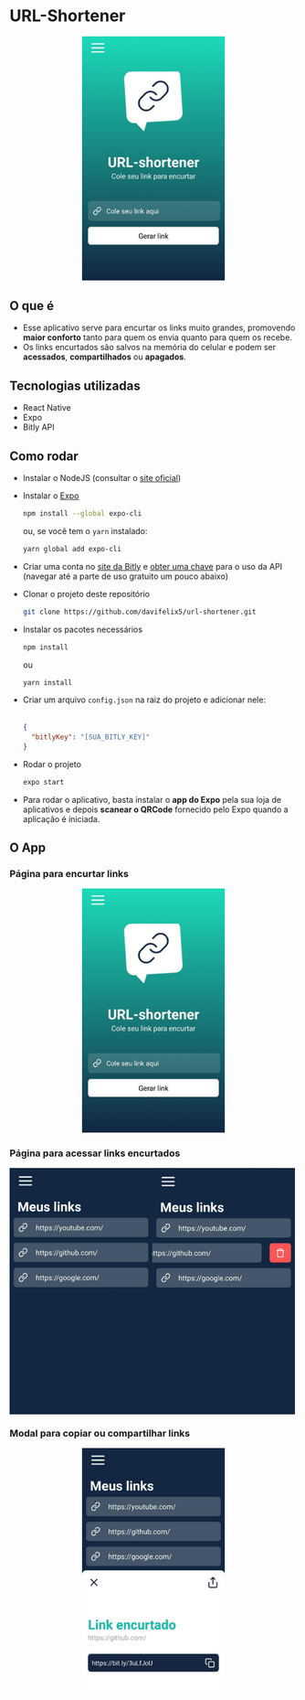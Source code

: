 # URL-Shortener

<div align="center">
<img alt="Página inicial" src="https://github.com/davifelix5/url-shortener/blob/main/github-assets/home.jpeg" width="250" />
</div>

## O que é

- Esse aplicativo serve para encurtar os links muito grandes, promovendo **maior conforto** tanto para quem os envia quanto para quem os recebe.
- Os links encurtados são salvos na memória do celular e podem ser **acessados**, **compartilhados** ou **apagados**.

## Tecnologias utilizadas

- React Native
- Expo
- Bitly API

## Como rodar

- Instalar o NodeJS (consultar o [site oficial](https://nodejs.org/en/download/))

- Instalar o [Expo](https://docs.expo.io/get-started/installation/)

  ```bash
  npm install --global expo-cli
  ```
  ou, se você tem o ```yarn``` instalado:
  ```bash
  yarn global add expo-cli
  ```

- Criar uma conta no [site da Bitly](https://dev.bitly.com/) e [obter uma chave](https://bitly.com/pages/pricing) para o uso da 
API (navegar até a parte de uso gratuito um pouco abaixo)

- Clonar o projeto deste repositório

  ```bash
  git clone https://github.com/davifelix5/url-shortener.git
  ```

- Instalar os pacotes necessários
  ```bash
  npm install
  ```
  ou
  ```bash
  yarn install
  ```
- Criar um arquivo ```config.json``` na raiz do projeto e adicionar nele:

  ```json

  {
    "bitlyKey": "[SUA_BITLY_KEY]"
  }

  ```

- Rodar o projeto

  ```bash
  expo start
  ```

- Para rodar o aplicativo, basta instalar o **app do Expo** pela sua loja de aplicativos e depois **scanear o QRCode** fornecido pelo Expo quando a aplicação é
iniciada.
 
## O App

### Página para encurtar links
<div align="center">
<img alt="Página inicial" src="https://github.com/davifelix5/url-shortener/blob/main/github-assets/home.jpeg" width="250" />
</div>

### Página para acessar links encurtados

<div style="display: flex;" align="center">
<img alt="Links salvos" src="https://github.com/davifelix5/url-shortener/blob/main/github-assets/links.jpeg" width="250" />
<img alt="Links salvos com botão para apagar" src="https://github.com/davifelix5/url-shortener/blob/main/github-assets/links_remove.jpeg" width="250"/>
</div>

### Modal para copiar ou compartilhar links

<div align="center">
<img alt="Modal para links" src="https://github.com/davifelix5/url-shortener/blob/main/github-assets/modal.jpeg" width="250" />
</div>


